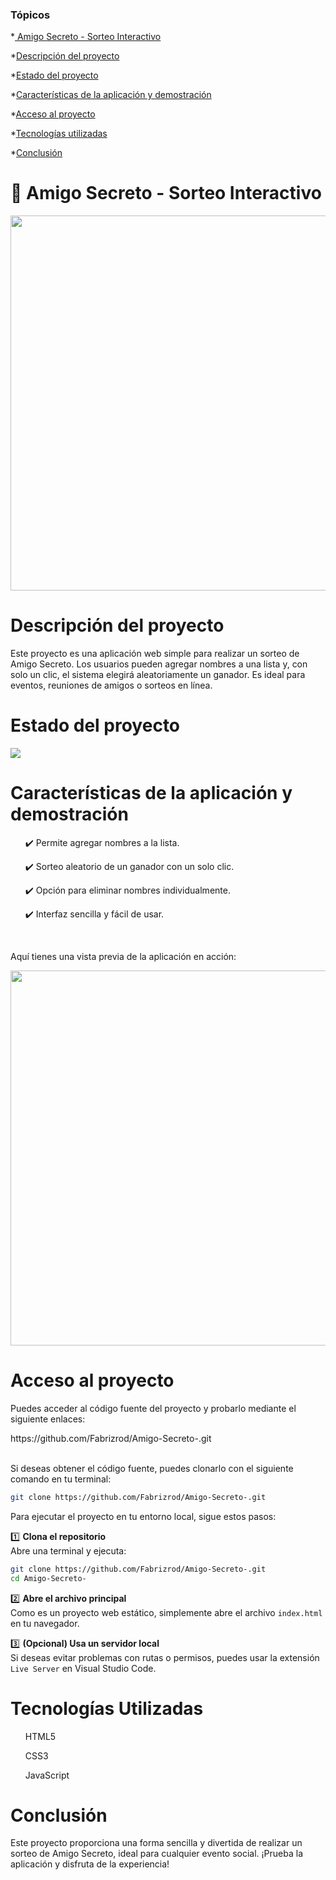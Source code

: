 ### Tópicos 

*[ Amigo Secreto - Sorteo Interactivo](#Título-e-imagen-de-portada)

*[Descripción del proyecto](#descripción-del-proyecto)

*[Estado del proyecto](#Estado-del-proyecto)

*[Características de la aplicación y demostración](#Características-de-la-aplicación-y-demostración)

*[Acceso al proyecto](#acceso-proyecto)

*[Tecnologías utilizadas](#tecnologías-utilizadas)

*[Conclusión](#conclusión)

<h1 id="Título-e-imagen-de-portada">🎁 Amigo Secreto - Sorteo Interactivo</h1>

<p align= "center">
<img src="https://github.com/user-attachments/assets/34bc13cd-5af6-4333-ba22-b5811b1c7ded" width = 600>
</p>

<h1 id="descripción-del-proyecto">Descripción del proyecto</h1>
<p>
  Este proyecto es una aplicación web simple para realizar un sorteo de Amigo Secreto. Los usuarios pueden agregar nombres a una lista y, con solo un clic, el sistema elegirá aleatoriamente un ganador. Es ideal para eventos, reuniones de amigos o sorteos en línea.
</p>

<h1 id="Estado-del-proyecto">Estado del proyecto</h1>
<p></p>
<p align="left">
   <img src="https://img.shields.io/badge/STATUS-%20TERMINADO-green">
</p>

<h1 id="Características-de-la-aplicación-y-demostración">Características de la aplicación y demostración</h1>
<ul> ✔️ Permite agregar nombres a la lista.</ul>
<ul> ✔️ Sorteo aleatorio de un ganador con un solo clic.</ul>
<ul> ✔️ Opción para eliminar nombres individualmente.</ul>
<ul> ✔️ Interfaz sencilla y fácil de usar.</ul>

<br>
<p>
Aquí tienes una vista previa de la aplicación en acción: 
</p>
<p align="center">
  <img src="https://github.com/user-attachments/assets/9cf249ac-b447-4b06-90fa-6a2bebaeda36" width="600">
</p>

<h1 id="acceso-proyecto">Acceso al proyecto</h1>
<p>Puedes acceder al código fuente del proyecto y probarlo mediante el siguiente enlaces: </p>
https://github.com/Fabrizrod/Amigo-Secreto-.git
<br>
<br>
<p> Si deseas obtener el código fuente, puedes clonarlo con el siguiente comando en tu terminal: </p>

```bash
git clone https://github.com/Fabrizrod/Amigo-Secreto-.git
```
<p>Para ejecutar el proyecto en tu entorno local, sigue estos pasos:

1️⃣ <strong>Clona el repositorio</strong><br>
Abre una terminal y ejecuta:

```bash
git clone https://github.com/Fabrizrod/Amigo-Secreto-.git
cd Amigo-Secreto-
```
</p>

<p>2️⃣ <strong>Abre el archivo principal</strong><br>
Como es un proyecto web estático, simplemente abre el archivo <code>index.html</code> en tu navegador.</p>

<p>3️⃣ <strong>(Opcional) Usa un servidor local</strong><br>
Si deseas evitar problemas con rutas o permisos, puedes usar la extensión <code>Live Server</code> en Visual Studio Code.</p>

<h1 id="tecnologías-utilizadas">Tecnologías Utilizadas </h1>
<ul>HTML5</ul>
<ul>CSS3</ul>
<ul>JavaScript</ul>

<h1 id="conclusión">Conclusión</h1>
<p>Este proyecto proporciona una forma sencilla y divertida de realizar un sorteo de Amigo Secreto, ideal para cualquier evento social. ¡Prueba la aplicación y disfruta de la experiencia!</p>




